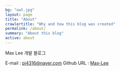 ```yaml
---
bg: "owl.jpg"
layout: page
title: "About"
crawlertitle: "Why and how this blog was created"
permalink: /about/
summary: "About this blog"
active: about
---
```

Max Lee 개발 블로그

E-mail : [pj4316@naver.com](mailto:pj4316@naver.com)
Github URL : [Max-Lee](https://github.com/pj4316)

